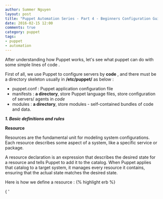 ```yaml
---
author: Summer Nguyen
layout: post
title: "Puppet Automation Series - Part 4 - Beginners Configuration Guide"
date: 2016-02-15 12:00
comments: true
category: puppet
tags:
- puppet
- automation
---
```


After understanding how Puppet works, let's see what puppet can do with some simple lines of code .

First of all, we use Puppet to configure servers by **code** , and there must be a directory skeleton usually in **/etc/puppet/** as below  : 

+ puppet.conf : Puppet application configuration file 
+ manifests   : **a directory**, store Puppet language files, store configuration of servers/ agents in *code*
+ modules	  : **a directory**, store modules - self-contained bundles of code and data.



***1. Basic definitions and rules***


**Resource**

Resources are the fundamental unit for modeling system configurations. Each resource describes some aspect of a system, like a specific service or package.

A resource declaration is an expression that describes the desired state for a resource and tells Puppet to add it to the catalog. When Puppet applies that catalog to a target system, it manages every resource it contains, ensuring that the actual state matches the desired state.

Here is how we define a resource : 
{% highlight erb %}

<TYPE> { '<TITLE>':
  <ATTRIBUTE> => <VALUE>,
}
{% endhighlight %}

The form of a resource declaration is:

+ The **resource type**, which is a word with no quotes.
+ An opening curly brace (**{**).
+ The **title**, which is a *string*.
+ A colon (**:**).
+ Optionally, any number of **attribute and value pairs**, each of which consists of:
	+ An **attribute name**, which is a lowercase word with no quotes.
	+ A **=>** (called an arrow, “fat comma,” or “hash rocket”).
	+ A value, which can have any data type.
	+ A trailing comma.
+ A closing curly brace (}).



example  : 
{% highlight erb %}
package {"httpd":
	ensure	=>	"present"
}


file { '/tmp/testfile':
  ensure => file,
  owner  => 'root',
  group  => 'root',
  mode   => '0600',
}
{% endhighlight %}


*Keep in mind that the combination* {% highlight erb %} <TYPE> and <TITLE> {% endhighlight %} *is unique on a Node*


**Resource Types**

Every resource is associated with a resource type, which determines the kind of configuration it manages.

Puppet has many built-in resource types, like files, cron jobs, services, etc. See the <a href="https://docs.puppetlabs.com/puppet/latest/reference/type.html">resource type reference</a>  for information about the built-in resource types.


 You can create your own resource type which I will instruct you in another post.


**Catalog**

We use **Puppet language** by writing multiple *resource* definitions. 
And Puppet master will compile our code to catalog and send it to the nodes. That's simple. 



<a name="puppet_relationship_and_ordering" href="#puppet_relationship_and_ordering">**Relationships and Ordering**</a>

By default, Puppet applies resources in the order they’re declared in their manifest. However, if a group of resources must always be managed in a specific order, you should explicitly declare such relationships with relationship metaparameters, chaining arrows, and the require function.

Example : 

+ Starting service httpd require package httpd installed before. 
+ Create a directory *bar* owned by user *foo* require User *foo* existed . 



***2. Create first Manifest file for a node***

Now we have a task setting up 1 server in CentOS 6, with : 

+ Create User *foo*
+ Create directory */tmp/bar* owned by user *foo*
+ Install package *httpd*
+ Start service *httpd* 

*On Puppet Master, create file /etc/puppet/manifests/sites.pp*

{% highlight erb %}

node 'puppet-agent.summernguyen.net' {

	user{'foo':
		ensure	=>	"present"
	}

	file{"/tmp/bar":
		ensure	=>	"directory",
		require	=>	User["foo"]

	}

	package{"httpd":
		ensure	=>	"present"
	}

	service{"httpd":
		ensure	=>	"running",
		require	=>	Package["httpd"]
	}
	
}


{% endhighlight %}


*On Puppet Agent, run command*
{% highlight bash %}
[root@puppet-agent ~]# puppet agent -t 
Info: Retrieving pluginfacts
Info: Retrieving plugin
Info: Caching catalog for puppet-agent.summernguyen.net
Info: Applying configuration version '1455522532'
Notice: /Stage[main]/Main/Node[puppet-agent.summernguyen.net]/User[foo]/ensure: created
Notice: /Stage[main]/Main/Node[puppet-agent.summernguyen.net]/File[/tmp/bar]/ensure: created
Notice: /Stage[main]/Main/Node[puppet-agent.summernguyen.net]/Package[httpd]/ensure: created
Notice: /Stage[main]/Main/Node[puppet-agent.summernguyen.net]/Service[httpd]/ensure: ensure changed 'stopped' to 'running'
Info: /Stage[main]/Main/Node[puppet-agent.summernguyen.net]/Service[httpd]: Unscheduling refresh on Service[httpd]
Notice: Finished catalog run in 142.77 seconds
[root@puppet-agent ~]# 

{% endhighlight %}


Next time, when we run this command again, Puppet will detect that everying existed, nothing will executed : 

{% highlight bash %}

[root@puppet-agent ~]# puppet agent -t 
Info: Retrieving pluginfacts
Info: Retrieving plugin
Info: Caching catalog for puppet-agent.summernguyen.net
Info: Applying configuration version '1455522532'
Notice: Finished catalog run in 0.40 seconds
[root@puppet-agent ~]# 



{% endhighlight %}


***3. Further research***

*Basic Research*

There are 2 locations I recommend you to research : 

+ <a href="http://www.puppetcookbook.com/" target="tab">Puppet Cookbook</a>
+ <a href="https://docs.puppetlabs.com/puppet/latest/reference/type.html" target="tab">Puppet official Resource Type</a>



***4. Puppet modules***

Installing a Server is not just simple as creating a new user, creating a directory, installing a package, starting a services, ... It's more complicated than that. 
We have to configure many configuration files with dirrent parameters, ... repeatly in time by time in many servers . 

We write *code* line by line on each node definition ? Ofcourse not, we can create a *module* to reuse our code in many servers with just simple lines of codes. 


There are many modules have been published by the community. We can use them if they are fit our needs.

You can search what you want in <a href="https://forge.puppetlabs.com/" target="tab">Puppet Forge</a>




That's how I start at the beginning time. You can do it this way. 

Hope you will love it. 

---

**Previous Topic** : <a href="/puppet/2016/02/04/puppet-automation-series-part-3-installation/">PUPPET AUTOMATION SERIES - PART 3 - INSTALLATION</a>

**Next Topic** : <a href="/puppet/2016/02/15/puppet-automation-series-part-5-How-to-use-community-nginx-module/">PUPPET AUTOMATION SERIES - PART 5 - HOW TO USE COMMUNITY MODULE : NGINX</a>